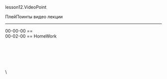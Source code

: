 ﻿
lesson12.VideoPoint  

ПлейПоинты видео лекции  

---
00-00-00 ==   
00-02-00 == HomeWork  


















\
\
\
\
\
\
